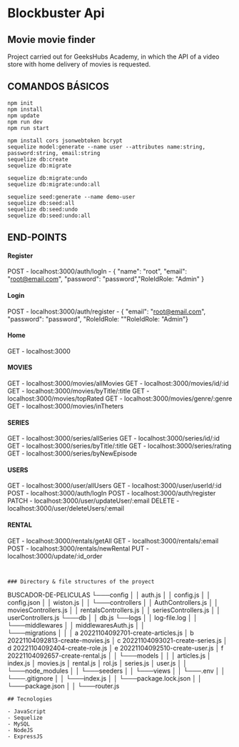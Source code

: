# Blockbuster Api

## Movie movie finder
Project carried out for GeeksHubs Academy, in which the API of a video store with home delivery of movies is requested.


## COMANDOS BÁSICOS

```
npm init
npm install
npm update
npm run dev
npm run start

npm install cors jsonwebtoken bcrypt
sequelize model:generate --name user --attributes name:string, password:string, email:string
sequelize db:create
sequelize db:migrate

sequelize db:migrate:undo
sequelize db:migrate:undo:all

sequelize seed:generate --name demo-user
sequelize db:seed:all
sequelize db:seed:undo
sequelize db:seed:undo:all
```

## END-POINTS
#### Register
POST - localhost:3000/auth/logIn - { "name": "root", "email": "root@email.com",  "password": "password","RoleIdRole: "Admin" }

#### Login
POST - localhost:3000/auth/register - { "email": "root@email.com",  "password": "password", "RoleIdRole: ""RoleIdRole: "Admin"}

#### Home
GET - localhost:3000

#### MOVIES
GET - localhost:3000/movies/allMovies
GET - localhost:3000/movies/id/:id
GET - localhost:3000/movies/byTitle/:title
GET - localhost:3000/movies/topRated
GET - localhost:3000/movies/genre/:genre
GET - localhost:3000/movies/inTheters

#### SERIES
GET - localhost:3000/series/allSeries
GET - localhost:3000/series/id/:id
GET - localhost:3000/series/byTitle/:title
GET - localhost:3000/series/rating
GET - localhost:3000/series/byNewEpisode


#### USERS
GET - localhost:3000/user/allUsers
GET - localhost:3000/user/userId/:id
POST - localhost:3000/auth/logIn
POST - localhost:3000/auth/register
PATCH - localhost:3000/user/updateUser/:email
DELETE - localhost:3000/user/deleteUsers/:email


#### RENTAL
GET - localhost:3000/rentals/getAll
GET - localhost:3000/rentals/:email
POST - localhost:3000/rentals/newRental
PUT - localhost:3000/update/:id_order

```


### Directory & file structures of the proyect
```
BUSCADOR-DE-PELICULAS
└───config
│   │  auth.js
│   │  config.js
│   │  config.json
│   │  wiston.js
│   │
└───controllers
│   │  AuthControllers.js
│   │  moviesControllers.js
│   │  rentalsControllers.js
│   │  seriesControllers.js
│   │  userControllers.js
└───db
│   │  db.js
└──logs
│   │  log-file.log
│   │
└───middlewares
│   │ middlewaresAuth.js 
│   │  
└───migrations
│   │
│   a 20221104092701-create-articles.js
│   b 20221104092813-create-movies.js
│   c 20221104093021-create-series.js
│   d 20221104092404-create-role.js
│   e 20221104092510-create-user.js
│   f 20221104092657-create-rental.js
│   │
└───models
│   │
│   articles.js
│   index.js
│   movies.js
│   rental.js
│   rol.js
│   series.js
│   user.js
│   │
└───node_modules
│   │
└───seeders
│   │
└───views
│   │
└───.env
│   │
└───.gitignore
│   │
└───index.js
│   │
└───package.lock.json
│   │
└───package.json
│   │
└───router.js
```
## Tecnologies

- JavaScript
- Sequelize
- MySQL
- NodeJS
- ExpressJS



